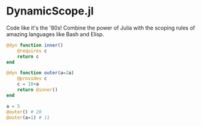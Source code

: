 # DynamicScope.jl

Code like it's the '80s! Combine the power of Julia with the scoping rules of amazing languages like Bash and Elisp.

```julia
@dyn function inner()
    @requires c
    return c
end

@dyn function outer(a=2a)
    @provides c
    c = 10+a
    return @inner()
end

a = 5
@outer() # 20
@outer(a=1) # 11
```